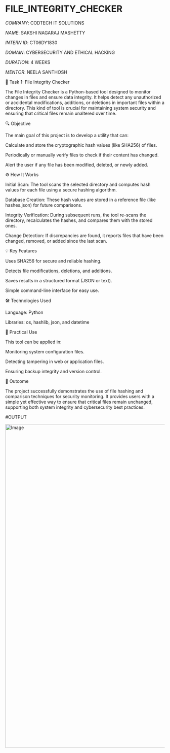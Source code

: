 # FILE_INTEGRITY_CHECKER

*COMPANY*: CODTECH IT SOLUTIONS  

*NAME*: SAKSHI NAGARAJ MASHETTY

*INTERN ID*: CT06DY1830

*DOMAIN*: CYBERSECURITY AND ETHICAL HACKING 

*DURATION*: 4 WEEKS 

*MENTOR*: NEELA SANTHOSH


🧩 Task 1: File Integrity Checker

The File Integrity Checker is a Python-based tool designed to monitor changes in files and ensure data integrity. It helps detect any unauthorized or accidental modifications, additions, or deletions in important files within a directory. This kind of tool is crucial for maintaining system security and ensuring that critical files remain unaltered over time.

🔍 Objective

The main goal of this project is to develop a utility that can:

Calculate and store the cryptographic hash values (like SHA256) of files.

Periodically or manually verify files to check if their content has changed.

Alert the user if any file has been modified, deleted, or newly added.

⚙️ How It Works

Initial Scan:
The tool scans the selected directory and computes hash values for each file using a secure hashing algorithm.

Database Creation:
These hash values are stored in a reference file (like hashes.json) for future comparisons.

Integrity Verification:
During subsequent runs, the tool re-scans the directory, recalculates the hashes, and compares them with the stored ones.

Change Detection:
If discrepancies are found, it reports files that have been changed, removed, or added since the last scan.

💡 Key Features

Uses SHA256 for secure and reliable hashing.

Detects file modifications, deletions, and additions.

Saves results in a structured format (JSON or text).

Simple command-line interface for easy use.

🛠️ Technologies Used

Language: Python

Libraries: os, hashlib, json, and datetime

🧠 Practical Use

This tool can be applied in:

Monitoring system configuration files.

Detecting tampering in web or application files.

Ensuring backup integrity and version control.

🏁 Outcome

The project successfully demonstrates the use of file hashing and comparison techniques for security monitoring. It provides users with a simple yet effective way to ensure that critical files remain unchanged, supporting both system integrity and cybersecurity best practices.

#OUTPUT

<img width="1920" height="1020" alt="Image" src="https://github.com/user-attachments/assets/b4f7a779-ef89-4634-a778-6789426f5e7a" />


